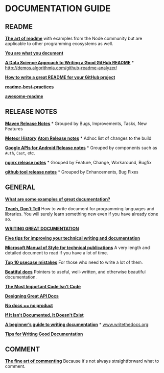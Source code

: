 # DOCUMENTATION GUIDE

## README
**[The art of readme](https://github.com/noffle/art-of-readme)** with examples from the Node community but are applicable to other programming ecosystems as well.

**[You are what you document](http://www.ybrikman.com/writing/2014/05/05/you-are-what-you-document/)**

**[A Data Science Approach to Writing a Good GitHub README](http://www.kdnuggets.com/2016/05/algorithmia-data-science-approach-good-github-readme.html)**
    * http://demos.algorithmia.com/github-readme-analyzer/

**[How to write a great README for your GitHub project](https://dbader.org/blog/write-a-great-readme-for-your-github-project)**

**[readme-best-practices](https://github.com/jehna/readme-best-practices)**

**[awesome-readme](https://github.com/matiassingers/awesome-readme)**


## RELEASE NOTES
**[Maven Release Notes](https://maven.apache.org/docs/3.5.2/release-notes.html)**
    * Grouped by Bugs, Improvements, Tasks, New Features

**[Meteor History](https://github.com/meteor/meteor/blob/devel/History.md)**
**[Atom Release notes](https://atom.io/releases)**
    * Adhoc list of changes to the build

**[Google APIs for Android Release notes](https://developers.google.com/android/guides/releases)**
    * Grouped by components such as `Auth`, `Cast`, etc.

**[nginx release notes](https://github.com/nginx/nginx-releases/blob/master/CHANGES)**
    * Grouped by Feature, Change, Workaround, Bugfix

**[github tool release notes](https://github.com/github-tools/github-release-notes/blob/master/CHANGELOG.md)**
    * Grouped by Enhancements, Bug Fixes

## GENERAL

**[What are some examples of great documentation?](https://dev.to/ben/what-are-some-examples-of-great-documentation)**

**[Teach, Don't Tell](http://stevelosh.com/blog/2013/09/teach-dont-tell/)** How to write document for programming languages and libraries. You will surely learn something new even if you have already done so.

**[WRITING GREAT DOCUMENTATION](https://web.archive.org/web/20170115154853/https://jacobian.org/writing/great-documentation/)**

**[Five tips for improving your technical writing and documentation](https://medium.com/@limedaring/five-tips-for-improving-your-technical-writing-and-documentation-47353723c8a7#.b27zkg7wx)**

**[Microsoft Manual of Style for technical publications](http://cody.inlandgps.com/pub/MARLS/MSTP-V3.pdf)** A very length and detailed document to read if you have a lot of time.

**[Top 10 usecase mistakes](http://www.cs.clemson.edu/~steve/CW/472/TopTenUseCaseMistakes.pdf)** For those who need to write a lot of them.

**[Beatiful docs](https://github.com/PharkMillups/beautiful-docs)** Pointers to useful, well-written, and otherwise beautiful documentation.

**[The Most Important Code Isn't Code](https://zachholman.com/posts/documentation/)**

**[Designing Great API Docs](http://blog.parse.com/learn/engineering/designing-great-api-docs/)**

**[No docs == no product](http://www.mikepope.com/blog/DisplayBlog.aspx?permalink=1680)**

**[If It Isn't Documented, It Doesn't Exist](https://blog.codinghorror.com/if-it-isnt-documented-it-doesnt-exist/)**

**[A beginner’s guide to writing documentation](http://www.writethedocs.org/guide/writing/beginners-guide-to-docs/)**
    * www.writethedocs.org

**[Tips for Writing Good Documentation](http://readwrite.com/2010/08/14/tips-for-writing-good-document/#awesm=~oCZZHjd5dUD5EN)**


## COMMENT
**[The fine art of commenting](http://www.icsharpcode.net/technotes/commenting20020413.pdf)** Because it's not always straightforward what to comment.


